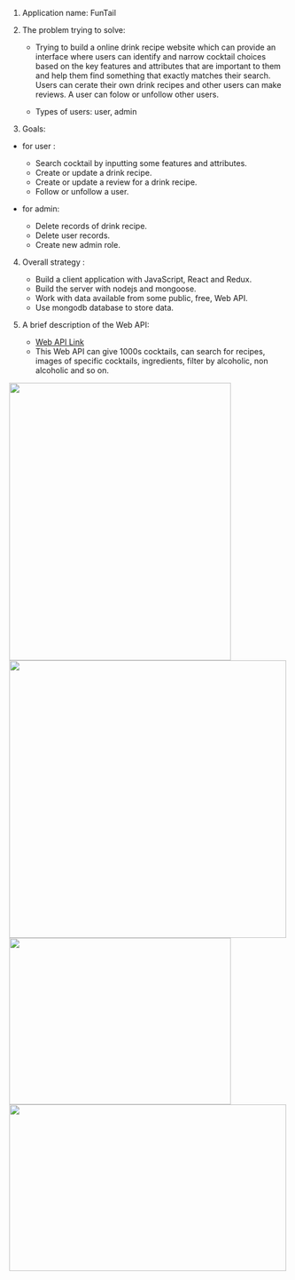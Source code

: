 1. Application name: FunTail

2. The problem trying to solve:
   - Trying to build a online drink recipe website which can provide an interface where users can identify and narrow cocktail choices based on the key features and attributes that are important to them and help them find something that exactly matches their search. Users can cerate their own drink recipes and other users can make reviews. A user can folow or unfollow other users.
   
   - Types of users: user, admin

3. Goals:
  - for user : 
    - Search cocktail by inputting some features and attributes.
    - Create or update a drink recipe.
    - Create or update a review for a drink recipe.
    - Follow or unfollow a user.

  - for admin:
    - Delete records of drink recipe.
    - Delete user records.
    - Create new admin role.
    
4. Overall strategy :
   - Build a client application with JavaScript, React and Redux.  
   - Build the server with nodejs and mongoose.
   - Work with data available from some public, free, Web API.
   - Use mongodb database to store data.
 
5. A brief description of the Web API:
   - [Web API Link](https://www.thecocktaildb.com/api.php)
   - This Web API can give 1000s cocktails, can search for recipes, images of specific cocktails, ingredients, filter by alcoholic, non alcoholic and so on.

<img src="https://user-images.githubusercontent.com/72764920/117737947-c0626880-b1af-11eb-9104-6b3c9302cd9d.png" width="400" height="500" /><img src="https://user-images.githubusercontent.com/72764920/117738879-e0932700-b1b1-11eb-8733-ccf0f7811b92.png" width="500" height="500" />
<img src="https://user-images.githubusercontent.com/72764920/117738975-218b3b80-b1b2-11eb-861f-d223aec31b84.png" width="400" height="300" /><img src="https://user-images.githubusercontent.com/72764920/117738981-26e88600-b1b2-11eb-9a78-ebe0bbb0f892.png" width="500" height="300" />
